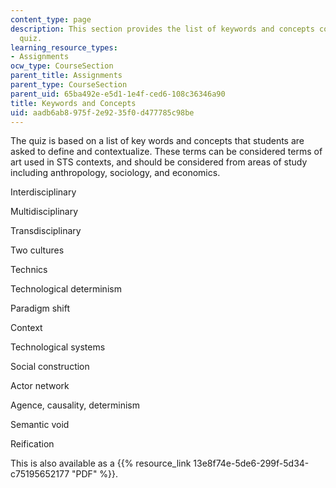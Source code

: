 ```yaml
---
content_type: page
description: This section provides the list of keywords and concepts covered for a
  quiz.
learning_resource_types:
- Assignments
ocw_type: CourseSection
parent_title: Assignments
parent_type: CourseSection
parent_uid: 65ba492e-e5d1-1e4f-ced6-108c36346a90
title: Keywords and Concepts
uid: aadb6ab8-975f-2e92-35f0-d477785c98be
---
```


The quiz is based on a list of key words and concepts that students are asked to define and contextualize. These terms can be considered terms of art used in STS contexts, and should be considered from areas of study including anthropology, sociology, and economics.

Interdisciplinary

Multidisciplinary

Transdisciplinary

Two cultures

Technics

Technological determinism

Paradigm shift

Context

Technological systems

Social construction

Actor network

Agence, causality, determinism

Semantic void

Reification

This is also available as a {{% resource_link 13e8f74e-5de6-299f-5d34-c75195652177 "PDF" %}}.